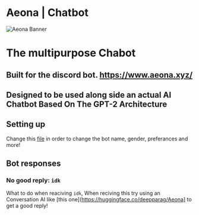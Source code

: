 # Aeona | Chatbot
![Aeona Banner](https://github.com/deepsarda/Aeona/blob/master/dashboard/static/banner.png?raw=true)
# The multipurpose Chabot

## Built for the discord bot. https://www.aeona.xyz/

## Designed to be used along side an actual AI Chatbot Based On The GPT-2 Architecture 


## Setting up
Change this [file](https://github.com/deepsarda/Aeona-Aiml/blob/main/bots/Aeona/config/properties.txt) in order to change the bot name, gender, preferances and more!

## Bot responses

### No good reply: `idk`
What to do when reaciving `idk`, When reciving this try using an Conversation AI like [this one](https://huggingface.co/deepparag/Aeona] to get a good reply!
